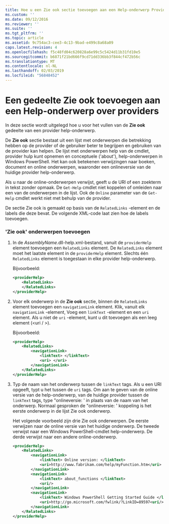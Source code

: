 ```yaml
---
title: Hoe u een Zie ook sectie toevoegen aan een Help-onderwerp Provider | Microsoft Docs
ms.custom: ''
ms.date: 09/12/2016
ms.reviewer: ''
ms.suite: ''
ms.tgt_pltfrm: ''
ms.topic: article
ms.assetid: 9c754ac3-cee3-4c13-9bad-e499c8a68a09
caps.latest.revision: 4
ms.openlocfilehash: f5c48fd04c620828a6e99c5c5424d11b31fd10e5
ms.sourcegitcommit: b6871f21bd666f9cd71dd336bb3f844cf472b56c
ms.translationtype: MT
ms.contentlocale: nl-NL
ms.lasthandoff: 02/03/2019
ms.locfileid: "56848452"
---
```

# <a name="how-to-add-a-see-also-section-to-a-provider-help-topic"></a>Een gedeelte Zie ook toevoegen aan een Help-onderwerp over providers

In deze sectie wordt uitgelegd hoe u voor het vullen van de **Zie ook** gedeelte van een provider help-onderwerp.

De **Zie ook** sectie bestaat uit een lijst met onderwerpen die betrekking hebben op de provider of de gebruiker beter te begrijpen en gebruiken van de provider kan helpen. De lijst met onderwerpen help van de cmdlet, provider hulp kunt opnemen en conceptuele ('about'), help-onderwerpen in Windows PowerShell. Het kan ook betekenen verwijzingen naar boeken, document en online onderwerpen, waaronder een onlineversie van de huidige provider help-onderwerp.

Als u naar de online-onderwerpen verwijst, geeft u de URI of een zoekterm in tekst zonder opmaak. De `Get-Help` cmdlet niet koppelen of omleiden naar een van de onderwerpen in de lijst. Ook de `Online` parameter van de `Get-Help` cmdlet werkt niet met behulp van de provider.

De sectie Zie ook is gemaakt op basis van de `RelatedLinks` -element en de labels die deze bevat. De volgende XML-code laat zien hoe de labels toevoegen.

### <a name="to-add-see-also-topics"></a>'Zie ook' onderwerpen toevoegen

1. In de *AssemblyName*.dll-help.xml-bestand, vanuit de `providerHelp` element toevoegen een `RelatedLinks` element. De `RelatedLinks` element moet het laatste element in de `providerHelp` element. Slechts één `RelatedLinks` element is toegestaan in elke provider help-onderwerp.

   Bijvoorbeeld:

    ```xml
    <providerHelp>
        <RelatedLinks>
        </RelatedLinks>
    </providerHelp>
    ```

2. Voor elk onderwerp in de **Zie ook** sectie, binnen de `RelatedLinks` element toevoegen een `navigationLink` element. Klik, vanuit elk `navigationLink` -element, Voeg een `linkText` -element en een `uri` element. Als u niet de `uri` -element, kunt u dit toevoegen als een leeg element (\<uri / >).

   Bijvoorbeeld:

    ```xml
    <providerHelp>
        <RelatedLinks>
            <navigationLink>
                <linkText> </linkText>
                <uri> </uri>
            </navigationLink>
        </RelatedLinks>
    </providerHelp>
    ```

3. Typ de naam van het onderwerp tussen de `linkText` tags. Als u een URI opgeeft, typt u het tussen de `uri` tags. Om aan te geven van de online versie van de help-onderwerp, van de huidige provider tussen de `linkText` tags, type "onlineversie: ' in plaats van de naam van het onderwerp. Normaal gesproken de "onlineversie: ' koppeling is het eerste onderwerp in de lijst Zie ook onderwerp.

   Het volgende voorbeeld zijn drie Zie ook onderwerpen. De eerste verwijzen naar de online versie van het huidige onderwerp. De tweede verwijst naar een Windows PowerShell-cmdlet help-onderwerp. De derde verwijst naar een andere online-onderwerp.

    ```xml
    <providerHelp>
        <RelatedLinks>
            <navigationLink>
                <linkText> Online version: </linkText>
                <uri>http://www.fabrikam.com/help/myFunction.htm</uri>
            </navigationLink>
            <navigationLink>
                <linkText> about_functions </linkText>
                <uri/>
            </navigationLink>
            <navigationLink>
                <linkText> Windows PowerShell Getting Started Guide </linkText>
                <uri>http://go.microsoft.com/fwlink/?LinkID=89597<uri/>
            </navigationLink>
        </RelatedLinks>
    </providerHelp>
    ```